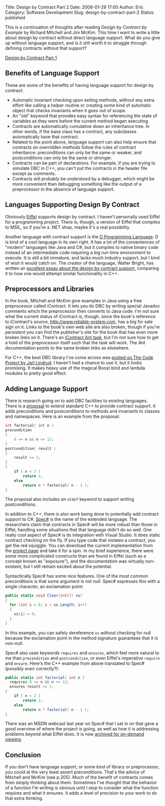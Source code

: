 Title: Design by Contract Part 2
Date: 2006-01-29 17:00
Author: Eric
Category: Software Development
Slug: design-by-contract-part-2
Status: published

This is a continuation of thoughts after reading *Design by Contract by
Example* by Richard Mitchell and Jim McKim. This time I want to write a
little about design by contract without direct language support. What do
you give up without language support, and is it still worth it to
struggle through defining contracts without that support?<!--more-->

[Design by Contract Part 1]({filename}/design-by-contract.md)

Benefits of Language Support
----------------------------

These are some of the benefits of having language support for design by
contract:

-   Automatic invariant checking upon exiting methods, without any extra
    effort like calling a helper routine or creating some kind of
    automatic object that checks invariants when it goes out of scope.
-   An "old" keyword that provides easy syntax for referencing the state
    of variables as they were before the current method began executing.
-   Contracts are automatically cumulative down an inheritance tree. In
    other words, if the base class has a contract, any subclasses
    automatically have that contract.
-   Related to the point above, language support can also help ensure
    that contracts on overridden methods follow the rules of contract
    inheritance: preconditions can only be the same or weaker, and
    postconditions can only be the same or stronger.
-   Contracts can be part of declarations. For example, if you are
    trying to simulate DBC in C++, you can't put the contracts in the
    header file except as comments.
-   Contracts will probably be understood by a debugger, which might be
    more convenient than debugging something like the output of a
    preprocessor in the absence of language support.

Languages Supporting Design By Contract
---------------------------------------

Obviously [Eiffel](http://www.eiffel.com/) supports design by contract.
I haven't personally used Eiffel for a programming project. There is,
though, a version of Eiffel that compiles to MSIL, so if you're a .NET
shop, maybe it's a real possibility.

Another language with contract support is the [D Programming
Language](http://www.digitalmars.com/d/). D is kind of a cool language
in its own right. It has a lot of the conveniences of "modern" languages
like Java and C\#, but it compiles to native binary code instead of an
intermediate code requiring a big run-time environment to execute. It is
still a bit immature, and lacks much industry support, but I kind of
wish it would catch on. The creator of the language, Walter Bright, has
written an [excellent essay about the design by contract
support](http://www.digitalmars.com/d/cppdbc.html), comparing it to how
one would attempt similar functionality in C++.

Preprocessors and Libraries
---------------------------

In the book, Mitchell and McKim give examples in Java using a free
preprocessor called iContract. It lets you do DBC by writing special
Javadoc comments which the preprocessor then converts to Java code. I'm
not sure what the current status of iContract is, though, since the
book's reference to iContract's source,
<http://www.reliable-system.com>, has a big for sale sign on it. Links
to the book's own web site are also broken, though if you're persistent
you can find the publisher's site for the book that has even more broken
links on it. There's an [iContract Ant
task](http://ant.apache.org/manual/OptionalTasks/icontract.html), but
I'm not sure how to get a hold of the preprocessor itself such that the
task will work. The Ant documentation points to the same broken links as
elsewhere.

For C++, the best DBC library I've come across was [posted on The Code
Project by <font class="messagetitle">Jarl
Lindrud</font>](http://www.codeproject.com/cpp/DesignByContract.asp).
I haven't had a chance to use it, but it looks promising. It makes heavy
use of the magical Boost bind and lambda modules to pretty good
effect.

Adding Language Support
-----------------------

There is research going on to add DBC facilities to existing languages.
There is a
[proposal](http://www.open-std.org/jtc1/sc22/wg21/docs/papers/2005/n1866.html)
to extend standard C++ to provide contract support. It adds
preconditions and postconditions to methods and invariants to classes
and namespaces. Here is an example from the proposal:

```cpp
int factorial( int n ) 
precondition 
{ 
    0 <= n && n <= 12; 
} 
postcondition( result ) 
{ 
    result >= 1; 
} 
{ 
    if ( n < 2 ) 
        return 1; 
    else 
        return n * factorial( n - 1 ); 
}
```

The proposal also includes an `oldof` keyword to support writing
postconditions.

In addition to C++, there is also work being done to potentially add
contract support to C\#.
[Spec\#](http://research.microsoft.com/projects/specsharp/) is the name
of the extended language. The researchers claim that contracts in Spec\#
will be more robust than those in Eiffel, handling some situations that
that language didn't do so well. One really cool aspect of Spec\# is its
integration with Visual Studio. It does static contract checking on the
fly. If you type code that violates a contract, you get the red
squiggle. You can download the current implementation from the [project
page](http://research.microsoft.com/projects/specsharp/) and take it for
a spin. In my brief experience, there were some more complicated
constructs than are found in Eiffel (such as a concept known as
"exposure"), and the documentation was virtually non-existent, but I
still remain excited about the potential.

Syntactically Spec\# has some nice features. One of the most common
preconditions is that some argument is not null. Spec\# expresses this
with a single character, an exclamation point:

```csharp
public static void Clear(int[]! xs) 
{ 
  for (int i = 0; i < xs.Length; i++) 
  { 
    xs[i] = 0; 
  } 
}
```

In this example, you can safely dereference `xs` without checking for
null because the exclamation point in the method signature guarantees
that it is non-null.

Spec\# also uses keywords `requires` and `ensures`, which feel more
natural to me than `precondition` and `postcondition`, or even Eiffel's
imperative `require` and `ensure`. Here's the C++ example from above
translated to Spec\# (possibly even correctly?):

```csharp
public static int factorial( int n ) 
  requires 0 <= n && n <= 12; 
  ensures result >= 1; 
{ 
    if ( n < 2 ) 
        return 1; 
    else 
        return n * factorial( n - 1 ); 
}
```

There was an MSDN webcast last year on Spec\# that I sat in on that gave
a good overview of where the project is going, as well as how it is
addressing problems beyond what Eiffel does. It is now [archived for
on-demand
viewing](http://msevents.microsoft.com/CUI/WebCastEventDetails.aspx?EventID=1032273351&EventCategory=5&culture=en-US&CountryCode=US).

Conclusion
----------

If you don't have language support, or some kind of library or
preprocessor, you could at the very least assert preconditions. That's
the advice of Mitchell and McKim (see p.205). Much of the benefit of
contracts comes from simply *thinking* about them. Sometimes I've
thought that the behavior of a function I'm writing is obvious until I
stop to consider what the function requires and what it ensures. It adds
a level of precision to your work to do that extra thinking.
